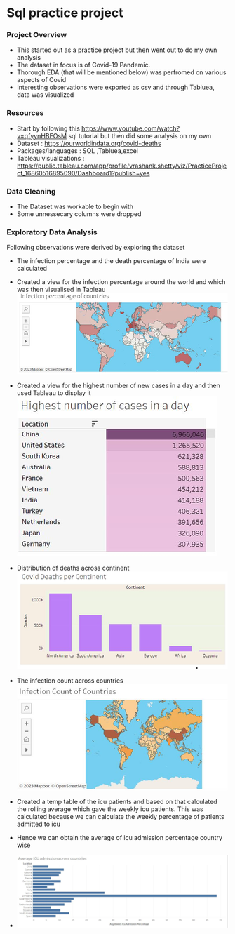# Sql practice project
### Project Overview 
* This started out as a practice project but then went out to do my own analysis
* The dataset in focus is of Covid-19 Pandemic.
* Thorough EDA (that will be mentioned below) was perfromed on various aspects of Covid 
* Interesting observations were exported as csv and through Tabluea, data was visualized    

### Resources 
* Start by following this https://www.youtube.com/watch?v=qfyynHBFOsM sql tutorial but then did some analysis on my own 
* Dataset : https://ourworldindata.org/covid-deaths 
* Packages/languages : SQL ,Tabluea,excel 
* Tableau visualizations : https://public.tableau.com/app/profile/vrashank.shetty/viz/PracticeProject_16860516895090/Dashboard1?publish=yes 

### Data Cleaning 
* The Dataset was workable to begin with 
* Some unnessecary columns were dropped 

### Exploratory Data Analysis 
Following observations were derived by exploring the dataset 
* The infection percentage and the death percentage of India were calculated 
* Created a view for the infection percentage around the world and which was then visualised in Tableau 
![alt text](https://github.com/svrashank/Sql-practice-project/blob/master/Infection%20percentage%20of%20Countries.JPG "Infection percentage around the world") 
* Created a view for the highest number of new cases in a day and then used Tableau to display it 
![alt text](https://github.com/svrashank/Sql-practice-project/blob/master/Country%20with%20highest%20no_of_cases%20in%20a%20day.JPG "Highest New Cases in a day")
* Distribution of deaths across continent 
![alt text](https://github.com/svrashank/Sql-practice-project/blob/master/Covid%20deaths%20per%20continent.JPG "Distribution of death across continent")

* The infection count across countries 
![alt text](https://github.com/svrashank/Sql-practice-project/blob/master/Infection%20Count%20of%20Countries.JPG 'Infection Count of Countries')

* Created a temp table of the icu patients and based on that calculated the rolling average which gave the weekly icu patients. This was calculated because we can calculate the weekly percentage of patients admitted to icu 
* Hence we can obtain the average of icu admission percentage country wise 
* ![alt text](https://github.com/svrashank/Sql-practice-project/blob/master/Avg%20ICU%20admission%20across%20countries.JPG 'Average icu admission percentage')

